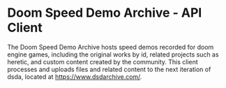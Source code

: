 # Doom Speed Demo Archive - API Client
The Doom Speed Demo Archive hosts speed demos recorded for doom engine games,
including the original works by id, related projects such as heretic, and custom
content created by the community.
This client processes and uploads files and related content to the next iteration
of dsda, located at https://www.dsdarchive.com/.
